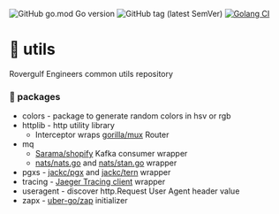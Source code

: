 ![GitHub go.mod Go version](https://img.shields.io/github/go-mod/go-version/rovergulf/utils)
![GitHub tag (latest SemVer)](https://img.shields.io/github/v/tag/rovergulf/utils)
[![Golang CI](https://github.com/rovergulf/utils/actions/workflows/main.yml/badge.svg)](https://github.com/rovergulf/utils/actions/workflows/main.yml)

# 🚜 utils
Rovergulf Engineers common utils repository

### 🦍 packages
- colors - package to generate random colors in hsv or rgb
- httplib - http utility library
  - Interceptor wraps [gorilla/mux](https://github.com/gorilla/mux) Router
- mq
  - [Sarama/shopify]([jackc/pgx](https://github.com/Sarama/shopify)) Kafka consumer wrapper
  - [nats/nats.go](https://github.com/nats-io/nats.go) and [nats/stan.go](https://github.com/nats-io/stan.go) wrapper
- pgxs - [jackc/pgx](https://github.com/jackc/pgx) and [jackc/tern](https://github.com/jackc/tern) wrapper
- tracing - [Jaeger Tracing client](https://github.com/uber/jaeger-client-go) wrapper
- useragent - discover http.Request User Agent header value
- zapx - [uber-go/zap](https://github.com/uber-go/zap) initializer
